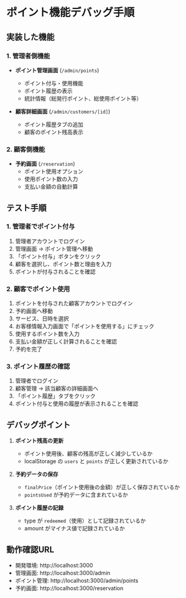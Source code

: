 # ポイント機能デバッグ手順

## 実装した機能

### 1. 管理者側機能
- **ポイント管理画面** (`/admin/points`)
  - ポイント付与・使用機能
  - ポイント履歴の表示
  - 統計情報（総発行ポイント、総使用ポイント等）

- **顧客詳細画面** (`/admin/customers/[id]`)
  - ポイント履歴タブの追加
  - 顧客のポイント残高表示

### 2. 顧客側機能
- **予約画面** (`/reservation`)
  - ポイント使用オプション
  - 使用ポイント数の入力
  - 支払い金額の自動計算

## テスト手順

### 1. 管理者でポイント付与
1. 管理者アカウントでログイン
2. 管理画面 → ポイント管理へ移動
3. 「ポイント付与」ボタンをクリック
4. 顧客を選択し、ポイント数と理由を入力
5. ポイントが付与されることを確認

### 2. 顧客でポイント使用
1. ポイントを付与された顧客アカウントでログイン
2. 予約画面へ移動
3. サービス、日時を選択
4. お客様情報入力画面で「ポイントを使用する」にチェック
5. 使用するポイント数を入力
6. 支払い金額が正しく計算されることを確認
7. 予約を完了

### 3. ポイント履歴の確認
1. 管理者でログイン
2. 顧客管理 → 該当顧客の詳細画面へ
3. 「ポイント履歴」タブをクリック
4. ポイント付与と使用の履歴が表示されることを確認

## デバッグポイント

1. **ポイント残高の更新**
   - ポイント使用後、顧客の残高が正しく減少しているか
   - localStorage の `users` と `points` が正しく更新されているか

2. **予約データの保存**
   - `finalPrice`（ポイント使用後の金額）が正しく保存されているか
   - `pointsUsed` が予約データに含まれているか

3. **ポイント履歴の記録**
   - type が `redeemed`（使用）として記録されているか
   - amount がマイナス値で記録されているか

## 動作確認URL

- 開発環境: http://localhost:3000
- 管理画面: http://localhost:3000/admin
- ポイント管理: http://localhost:3000/admin/points
- 予約画面: http://localhost:3000/reservation